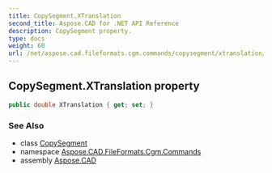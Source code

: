 ```yaml
---
title: CopySegment.XTranslation
second_title: Aspose.CAD for .NET API Reference
description: CopySegment property. 
type: docs
weight: 60
url: /net/aspose.cad.fileformats.cgm.commands/copysegment/xtranslation/
---
```

## CopySegment.XTranslation property

```csharp
public double XTranslation { get; set; }
```

### See Also

* class [CopySegment](../)
* namespace [Aspose.CAD.FileFormats.Cgm.Commands](../../copysegment/)
* assembly [Aspose.CAD](../../../)


